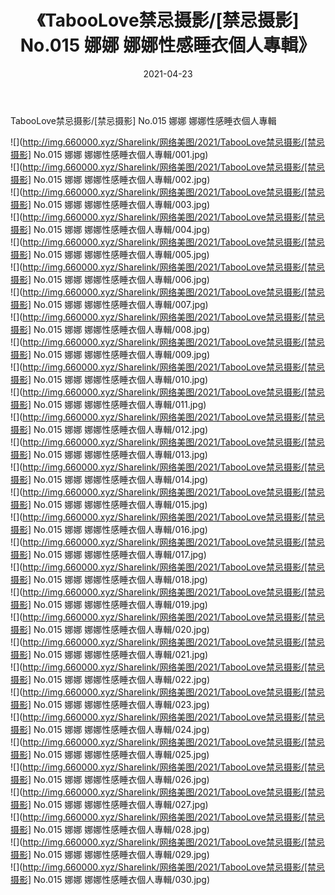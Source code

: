 ﻿---
layout: post
title:  《TabooLove禁忌摄影/[禁忌摄影] No.015 娜娜 娜娜性感睡衣個人專輯》
date:   2021-04-23
img: http://img.660000.xyz/Sharelink/网络美图/2021/TabooLove禁忌摄影/[禁忌摄影] No.015 娜娜 娜娜性感睡衣個人專輯/000.jpg
categories: [美女, 清纯, 唯美]
---

TabooLove禁忌摄影/[禁忌摄影] No.015 娜娜 娜娜性感睡衣個人專輯

 ![](http://img.660000.xyz/Sharelink/网络美图/2021/TabooLove禁忌摄影/[禁忌摄影] No.015 娜娜 娜娜性感睡衣個人專輯/001.jpg) <br>![](http://img.660000.xyz/Sharelink/网络美图/2021/TabooLove禁忌摄影/[禁忌摄影] No.015 娜娜 娜娜性感睡衣個人專輯/002.jpg) <br>![](http://img.660000.xyz/Sharelink/网络美图/2021/TabooLove禁忌摄影/[禁忌摄影] No.015 娜娜 娜娜性感睡衣個人專輯/003.jpg) <br>![](http://img.660000.xyz/Sharelink/网络美图/2021/TabooLove禁忌摄影/[禁忌摄影] No.015 娜娜 娜娜性感睡衣個人專輯/004.jpg) <br>![](http://img.660000.xyz/Sharelink/网络美图/2021/TabooLove禁忌摄影/[禁忌摄影] No.015 娜娜 娜娜性感睡衣個人專輯/005.jpg) <br>![](http://img.660000.xyz/Sharelink/网络美图/2021/TabooLove禁忌摄影/[禁忌摄影] No.015 娜娜 娜娜性感睡衣個人專輯/006.jpg) <br>![](http://img.660000.xyz/Sharelink/网络美图/2021/TabooLove禁忌摄影/[禁忌摄影] No.015 娜娜 娜娜性感睡衣個人專輯/007.jpg) <br>![](http://img.660000.xyz/Sharelink/网络美图/2021/TabooLove禁忌摄影/[禁忌摄影] No.015 娜娜 娜娜性感睡衣個人專輯/008.jpg) <br>![](http://img.660000.xyz/Sharelink/网络美图/2021/TabooLove禁忌摄影/[禁忌摄影] No.015 娜娜 娜娜性感睡衣個人專輯/009.jpg) <br>![](http://img.660000.xyz/Sharelink/网络美图/2021/TabooLove禁忌摄影/[禁忌摄影] No.015 娜娜 娜娜性感睡衣個人專輯/010.jpg) <br>![](http://img.660000.xyz/Sharelink/网络美图/2021/TabooLove禁忌摄影/[禁忌摄影] No.015 娜娜 娜娜性感睡衣個人專輯/011.jpg) <br>![](http://img.660000.xyz/Sharelink/网络美图/2021/TabooLove禁忌摄影/[禁忌摄影] No.015 娜娜 娜娜性感睡衣個人專輯/012.jpg) <br>![](http://img.660000.xyz/Sharelink/网络美图/2021/TabooLove禁忌摄影/[禁忌摄影] No.015 娜娜 娜娜性感睡衣個人專輯/013.jpg) <br>![](http://img.660000.xyz/Sharelink/网络美图/2021/TabooLove禁忌摄影/[禁忌摄影] No.015 娜娜 娜娜性感睡衣個人專輯/014.jpg) <br>![](http://img.660000.xyz/Sharelink/网络美图/2021/TabooLove禁忌摄影/[禁忌摄影] No.015 娜娜 娜娜性感睡衣個人專輯/015.jpg) <br>![](http://img.660000.xyz/Sharelink/网络美图/2021/TabooLove禁忌摄影/[禁忌摄影] No.015 娜娜 娜娜性感睡衣個人專輯/016.jpg) <br>![](http://img.660000.xyz/Sharelink/网络美图/2021/TabooLove禁忌摄影/[禁忌摄影] No.015 娜娜 娜娜性感睡衣個人專輯/017.jpg) <br>![](http://img.660000.xyz/Sharelink/网络美图/2021/TabooLove禁忌摄影/[禁忌摄影] No.015 娜娜 娜娜性感睡衣個人專輯/018.jpg) <br>![](http://img.660000.xyz/Sharelink/网络美图/2021/TabooLove禁忌摄影/[禁忌摄影] No.015 娜娜 娜娜性感睡衣個人專輯/019.jpg) <br>![](http://img.660000.xyz/Sharelink/网络美图/2021/TabooLove禁忌摄影/[禁忌摄影] No.015 娜娜 娜娜性感睡衣個人專輯/020.jpg) <br>![](http://img.660000.xyz/Sharelink/网络美图/2021/TabooLove禁忌摄影/[禁忌摄影] No.015 娜娜 娜娜性感睡衣個人專輯/021.jpg) <br>![](http://img.660000.xyz/Sharelink/网络美图/2021/TabooLove禁忌摄影/[禁忌摄影] No.015 娜娜 娜娜性感睡衣個人專輯/022.jpg) <br>![](http://img.660000.xyz/Sharelink/网络美图/2021/TabooLove禁忌摄影/[禁忌摄影] No.015 娜娜 娜娜性感睡衣個人專輯/023.jpg) <br>![](http://img.660000.xyz/Sharelink/网络美图/2021/TabooLove禁忌摄影/[禁忌摄影] No.015 娜娜 娜娜性感睡衣個人專輯/024.jpg) <br>![](http://img.660000.xyz/Sharelink/网络美图/2021/TabooLove禁忌摄影/[禁忌摄影] No.015 娜娜 娜娜性感睡衣個人專輯/025.jpg) <br>![](http://img.660000.xyz/Sharelink/网络美图/2021/TabooLove禁忌摄影/[禁忌摄影] No.015 娜娜 娜娜性感睡衣個人專輯/026.jpg) <br>![](http://img.660000.xyz/Sharelink/网络美图/2021/TabooLove禁忌摄影/[禁忌摄影] No.015 娜娜 娜娜性感睡衣個人專輯/027.jpg) <br>![](http://img.660000.xyz/Sharelink/网络美图/2021/TabooLove禁忌摄影/[禁忌摄影] No.015 娜娜 娜娜性感睡衣個人專輯/028.jpg) <br>![](http://img.660000.xyz/Sharelink/网络美图/2021/TabooLove禁忌摄影/[禁忌摄影] No.015 娜娜 娜娜性感睡衣個人專輯/029.jpg) <br>![](http://img.660000.xyz/Sharelink/网络美图/2021/TabooLove禁忌摄影/[禁忌摄影] No.015 娜娜 娜娜性感睡衣個人專輯/030.jpg) <br>